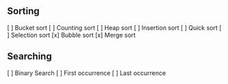 ## Sorting

[ ] Bucket sort
[ ] Counting sort
[ ] Heap sort
[ ] Insertion sort
[ ] Quick sort
[ ] Selection sort
[x] Bubble sort
[x] Merge sort

## Searching

[ ] Binary Search
[ ] First occurrence
[ ] Last occurrence
